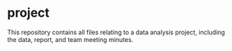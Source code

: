 # project

This repository contains all files relating to a data analysis project, including the data, report, and team meeting minutes.